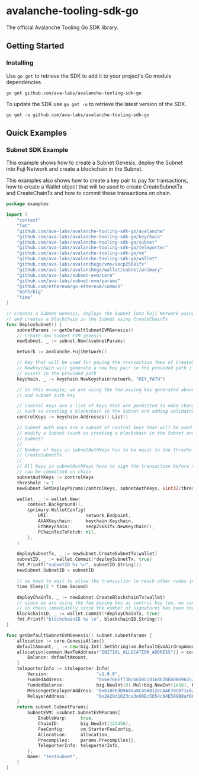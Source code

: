 # avalanche-tooling-sdk-go

The official Avalanche Tooling Go SDK library.

## Getting Started

### Installing
Use `go get` to retrieve the SDK to add it to your project's Go module dependencies.

	go get github.com/ava-labs/avalanche-tooling-sdk-go

To update the SDK use `go get -u` to retrieve the latest version of the SDK.

	go get -u github.com/ava-labs/avalanche-tooling-sdk-go

## Quick Examples

### Subnet SDK Example

This example shows how to create a Subnet Genesis, deploy the Subnet into Fuji Network and create
a blockchain in the Subnet. 

This examples also shows how to create a key pair to pay for transactions, how to create a Wallet
object that will be used to create CreateSubnetTx and CreateChainTx and how to commit these 
transactions on chain.

```go
package examples

import (
	"context"
	"fmt"
	"github.com/ava-labs/avalanche-tooling-sdk-go/avalanche"
	"github.com/ava-labs/avalanche-tooling-sdk-go/keychain"
	"github.com/ava-labs/avalanche-tooling-sdk-go/subnet"
	"github.com/ava-labs/avalanche-tooling-sdk-go/teleporter"
	"github.com/ava-labs/avalanche-tooling-sdk-go/vm"
	"github.com/ava-labs/avalanche-tooling-sdk-go/wallet"
	"github.com/ava-labs/avalanchego/vms/secp256k1fx"
	"github.com/ava-labs/avalanchego/wallet/subnet/primary"
	"github.com/ava-labs/subnet-evm/core"
	"github.com/ava-labs/subnet-evm/params"
	"github.com/ethereum/go-ethereum/common"
	"math/big"
	"time"
)

// Creates a Subnet Genesis, deploys the Subnet into Fuji Network using CreateSubnetTx
// and creates a blockchain in the Subnet using CreateChainTx
func DeploySubnet() {
	subnetParams := getDefaultSubnetEVMGenesis()
	// Create new Subnet EVM genesis
	newSubnet, _ := subnet.New(&subnetParams)

	network := avalanche.FujiNetwork()

	// Key that will be used for paying the transaction fees of CreateSubnetTx and CreateChainTx
	// NewKeychain will generate a new key pair in the provided path if no .pk file currently
	// exists in the provided path
	keychain, _ := keychain.NewKeychain(network, "KEY_PATH")

	// In this example, we are using the fee-paying key generated above also as control key
	// and subnet auth key

	// Control keys are a list of keys that are permitted to make changes to a Subnet
	// such as creating a blockchain in the Subnet and adding validators to the Subnet
	controlKeys := keychain.Addresses().List()

	// Subnet auth keys are a subset of control keys that will be used to sign transactions that 
	// modify a Subnet (such as creating a blockchain in the Subnet and adding validators to the
	// Subnet)
	//
	// Number of keys in subnetAuthKeys has to be equal to the threshold value provided during 
	// CreateSubnetTx.
	//
	// All keys in subnetAuthKeys have to sign the transaction before the transaction
	// can be committed on chain
	subnetAuthKeys := controlKeys
	threshold := 1
	newSubnet.SetDeployParams(controlKeys, subnetAuthKeys, uint32(threshold))

	wallet, _ := wallet.New(
		context.Background(),
		&primary.WalletConfig{
			URI:              network.Endpoint,
			AVAXKeychain:     keychain.Keychain,
			EthKeychain:      secp256k1fx.NewKeychain(),
			PChainTxsToFetch: nil,
		},
	)

	deploySubnetTx, _ := newSubnet.CreateSubnetTx(wallet)
	subnetID, _ := wallet.Commit(*deploySubnetTx, true)
	fmt.Printf("subnetID %s \n", subnetID.String())
	newSubnet.SubnetID = subnetID

	// we need to wait to allow the transaction to reach other nodes in Fuji
	time.Sleep(2 * time.Second)

	deployChainTx, _ := newSubnet.CreateBlockchainTx(wallet)
	// since we are using the fee paying key as control key too, we can commit the transaction
	// on chain immediately since the number of signatures has been reached
	blockchainID, _ := wallet.Commit(*deployChainTx, true)
	fmt.Printf("blockchainID %s \n", blockchainID.String())
}

func getDefaultSubnetEVMGenesis() subnet.SubnetParams {
	allocation := core.GenesisAlloc{}
	defaultAmount, _ := new(big.Int).SetString(vm.DefaultEvmAirdropAmount, 10)
	allocation[common.HexToAddress("INITIAL_ALLOCATION_ADDRESS")] = core.GenesisAccount{
		Balance: defaultAmount,
	}
	teleporterInfo := &teleporter.Info{
		Version:                  "v1.0.0",
		FundedAddress:            "0x6e76EEf73Bcb65BCCd16d628Eb0B696552c53E4e",
		FundedBalance:            big.NewInt(0).Mul(big.NewInt(1e18), big.NewInt(600)),
		MessengerDeployerAddress: "0x618FEdD9A45a8C456812ecAAE70C671c6249DfaC",
		RelayerAddress:           "0x2A20d1623ce3e90Ec5854c84E508B8af065C059d",
	}
	return subnet.SubnetParams{
		SubnetEVM: &subnet.SubnetEVMParams{
			EnableWarp:     true,
			ChainID:        big.NewInt(123456),
			FeeConfig:      vm.StarterFeeConfig,
			Allocation:     allocation,
			Precompiles:    params.Precompiles{},
			TeleporterInfo: teleporterInfo,
		},
		Name: "TestSubnet",
	}
}
```